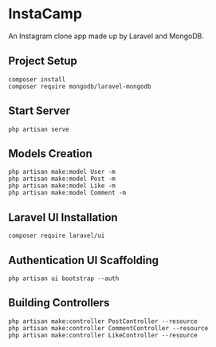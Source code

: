 # InstaCamp
An Instagram clone app made up by Laravel and MongoDB.

## Project Setup
```
composer install
composer require mongodb/laravel-mongodb
```

## Start Server
```
php artisan serve
```

## Models Creation
```
php artisan make:model User -m
php artisan make:model Post -m
php artisan make:model Like -m
php artisan make:model Comment -m
```

## Laravel UI Installation
```
composer require laravel/ui
```

## Authentication UI Scaffolding
```
php artisan ui bootstrap --auth
```

## Building Controllers
```
php artisan make:controller PostController --resource
php artisan make:controller CommentController --resource
php artisan make:controller LikeController --resource
```